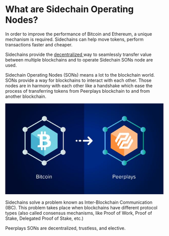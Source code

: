 # What are Sidechain Operating Nodes?

In order to improve the performance of Bitcoin and Ethereum, a unique mechanism is required. Sidechains can help move tokens, perform transactions faster and cheaper.

Sidechains provide the [decentralized ](../../../concepts/decentralization.md)way to seamlessly transfer value between multiple blockchains and to operate Sidechain SONs node are used.

Sidechain Operating Nodes (SONs) means a lot to the blockchain world. SONs provide a way for blockchains to interact with each other. Those nodes are in harmony with each other like a handshake which ease the process of transferring tokens from Peerplays blockchain to and from another blockchain.

![](../../../.gitbook/assets/1.JPG)

Sidechains solve a problem known as Inter-Blockchain Communication (IBC). This problem takes place when blockchains have different protocol types (also called consensus mechanisms, like Proof of Work, Proof of Stake, Delegated Proof of Stake, etc.)

Peerplays SONs are decentralized, trustless, and elective.
